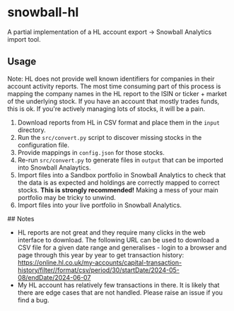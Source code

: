 # snowball-hl

A partial implementation of a HL account export -> Snowball Analytics import tool.

## Usage

Note: HL does not provide well known identifiers for companies in their account activity reports. The most time consuming part of this process is mapping the company names in the HL report to the ISIN or ticker + market of the underlying stock. If you have an account that mostly trades funds, this is ok. If you're actively managing lots of stocks, it will be a pain.

1. Download reports from HL in CSV format and place them in the `input` directory.
2. Run the `src/convert.py` script to discover missing stocks in the configuration file.
3. Provide mappings in `config.json` for those stocks.
4. Re-run `src/convert.py` to generate files in `output` that can be imported into Snowball Analaytics.
5. Import files into a Sandbox portfolio in Snowball Analytics to check that the data is as expected and holdings are correctly mapped to correct stocks. **This is strongly recommended!** Making a mess of your main portfolio may be tricky to unwind.
6. Import files into your live portfolio in Snowball Analytics.

## Notes

* HL reports are not great and they require many clicks in the web interface to download. The following URL can be used to download a CSV file for a given date range and generalises - login to a browser and page through this year by year to get transaction history: https://online.hl.co.uk/my-accounts/capital-transaction-history/filter//format/csv/period/30/startDate/2024-05-08/endDate/2024-06-07
* My HL account has relatively few transactions in there. It is likely that there are edge cases that are not handled. Please raise an issue if you find a bug.
